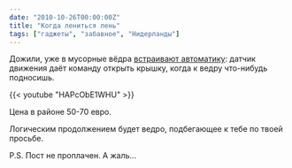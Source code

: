 ```yaml
---
date: "2010-10-26T00:00:00Z"
title: "Когда лениться лень"
tags: ["гаджеты", "забавное", "Нидерланды"]
---
```


Дожили, уже в мусорные вёдра [встраивают автоматику](https://hetmagazijnvanholland.nl/index.php?page=shop.product_details&flypage=flypage.tpl&product_id=1785&category_id=346&option=com_virtuemart&Itemid=8&vmcchk=1&Itemid=8): датчик движения даёт команду открыть крышку, когда к ведру что-нибудь подносишь.

<!--more-->

{{< youtube "HAPcObE1WHU" >}}

Цена в районе 50-70 евро.

Логическим продолжением будет ведро, подбегающее к тебе по твоей просьбе.

P.S. Пост не проплачен. А жаль…
